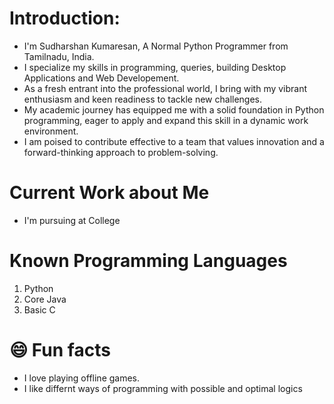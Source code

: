 # Introduction:
<ul type="disc">
  <li>I'm Sudharshan Kumaresan, A Normal Python Programmer from Tamilnadu, India.</li>
  <li>I specialize my skills in programming, queries, building Desktop Applications and Web Developement.</li>
  <li>As a fresh entrant into the professional world, I bring with my vibrant enthusiasm and keen readiness to tackle new challenges.</li>
  <li>My academic journey has equipped me with a solid foundation in Python programming, eager to apply and expand this skill in a dynamic work environment.</li>
  <li>I am poised to contribute effective to a team that values innovation and a forward-thinking approach to problem-solving.</li>
</ul>

# Current Work about Me
<ul><li>I'm pursuing at College</li></ul>

# Known Programming Languages
<ol type="number">
  <li>Python</li>
  <li>Core Java</li>
  <li>Basic C</li>
</ol>

# 😄 Fun facts
<ul>
  <li>I love playing offline games.</li>
  <li>I like differnt ways of programming with possible and optimal logics</li>
</ul>

